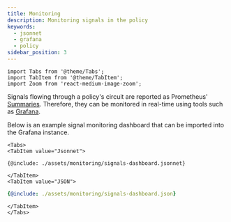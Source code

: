 ```yaml
---
title: Monitoring
description: Monitoring signals in the policy
keywords:
  - jsonnet
  - grafana
  - policy
sidebar_position: 3
---
```


```mdx-code-block
import Tabs from '@theme/Tabs';
import TabItem from '@theme/TabItem';
import Zoom from 'react-medium-image-zoom';
```

Signals flowing through a policy's circuit are reported as Prometheus'
[Summaries](https://prometheus.io/docs/practices/histograms/). Therefore, they
can be monitored in real-time using tools such as
[Grafana](https://github.com/grafana/grafana).

Below is an example signal monitoring dashboard that can be imported into the
Grafana instance.

```mdx-code-block
<Tabs>
<TabItem value="Jsonnet">
```

```jsonnet
{@include: ./assets/monitoring/signals-dashboard.jsonnet}
```

```mdx-code-block
</TabItem>
<TabItem value="JSON">
```

```yaml
{@include: ./assets/monitoring/signals-dashboard.json}
```

```mdx-code-block
</TabItem>
</Tabs>
```
